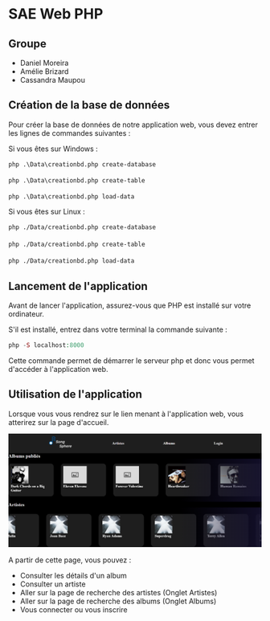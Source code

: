 # SAE Web PHP

## Groupe

- Daniel Moreira
- Amélie Brizard
- Cassandra Maupou

## Création de la base de données
Pour créer la base de données de notre application web, vous devez entrer les lignes de commandes suivantes :

Si vous êtes sur Windows :
```shell
php .\Data\creationbd.php create-database

php .\Data\creationbd.php create-table

php .\Data\creationbd.php load-data
```

Si vous êtes sur Linux :
```bash
php ./Data/creationbd.php create-database

php ./Data/creationbd.php create-table

php ./Data/creationbd.php load-data
```

## Lancement de l'application

Avant de lancer l'application, assurez-vous que PHP est installé sur votre ordinateur.

S'il est installé, entrez dans votre terminal la commande suivante : 
```php
php -S localhost:8000
```
Cette commande permet de démarrer le serveur php et donc vous permet d'accéder à l'application web.

## Utilisation de l'application

Lorsque vous vous rendrez sur le lien menant à l'application web, vous atterirez sur la page d'accueil.

![Page d'accueil](./static/images/README/page_accueil.png)

A partir de cette page, vous pouvez :
- Consulter les détails d'un album
- Consulter un artiste
- Aller sur la page de recherche des artistes (Onglet Artistes)
- Aller sur la page de recherche des albums (Onglet Albums)
- Vous connecter ou vous inscrire


